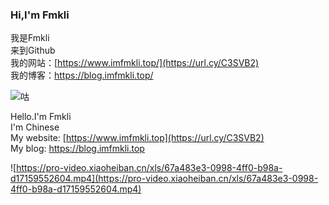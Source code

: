 ### Hi,I'm Fmkli  
我是Fmkli  
来到Github  
我的网站：[https://www.imfmkli.top/](https://url.cy/C3SVB2)  
我的博客：https://blog.imfmkli.top/  

![咕](https://github-readme-stats.vercel.app/api?username=fmkli&show_icons=true&theme=ocean_dark)

Hello.I'm Fmkli  
I'm Chinese  
My website: [https://www.imfmkli.top](https://url.cy/C3SVB2)  
My blog: https://blog.imfmkli.top  

![https://pro-video.xiaoheiban.cn/xls/67a483e3-0998-4ff0-b98a-d17159552604.mp4](https://pro-video.xiaoheiban.cn/xls/67a483e3-0998-4ff0-b98a-d17159552604.mp4)

